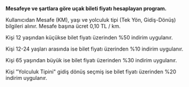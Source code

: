 **Mesafeye ve şartlara göre uçak bileti fiyatı hesaplayan program.**


 Kullanıcıdan Mesafe (KM), yaşı ve yolculuk tipi (Tek Yön, Gidiş-Dönüş) bilgileri alınır. Mesafe başına ücret 0,10 TL / km. 

Kişi 12 yaşından küçükse bilet fiyatı üzerinden %50 indirim uygulanır.


Kişi 12-24 yaşları arasında ise bilet fiyatı üzerinden %10 indirim uygulanır.


Kişi 65 yaşından büyük ise bilet fiyatı üzerinden %30 indirim uygulanır.


Kişi "Yolculuk Tipini" gidiş dönüş seçmiş ise bilet fiyatı üzerinden %20 indirim uygulanır.
